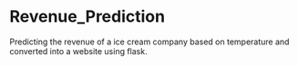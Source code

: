 # Revenue_Prediction
Predicting the revenue of a ice cream company based on temperature and converted into a website using flask. 
